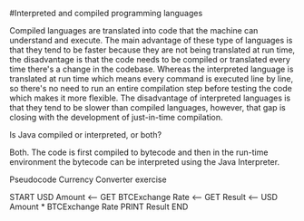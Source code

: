 #Interpreted and compiled programming languages

Compiled languages are translated into code that the machine can understand and execute. The main advantage of these type of languages is that they tend to be faster because they are not being translated at run time, the disadvantage is that the code needs to be compiled or translated every time there's a change in the codebase. Whereas the interpreted language is translated at run time which means every command is executed line by line, so there's no need to run an entire compilation step before testing the code which makes it more flexible. The disadvantage of interpreted languages is that they tend to be slower than compiled languages, however, that gap is closing with the development of just-in-time compilation.

Is Java compiled or interpreted, or both?

Both. The code is first compiled to bytecode and then in the run-time environment the bytecode can be interpreted using the Java Interpreter.



Pseudocode Currency Converter exercise

START
USD Amount <-- GET
BTCExchange Rate <-- GET
Result <-- USD Amount * BTCExchange Rate
PRINT Result
END
